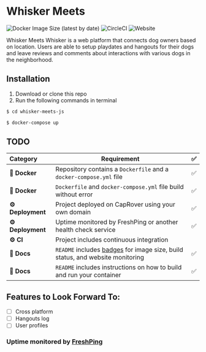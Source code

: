 # Whisker Meets

![Docker Image Size (latest by date)](https://img.shields.io/docker/image-size/ellojess/whisker-meets-js)
![CircleCI](https://img.shields.io/circleci/build/github/ellojess/whisker-meets-js/master)
![Website](https://img.shields.io/website?url=http%3A%2F%2Fwhiskers.dev.ellojess.codes%2F)

Whisker Meets Whisker is a web platform that connects dog owners based on location. Users are able to setup playdates and hangouts for their dogs and leave reviews and comments about interactions with various dogs in the neighborhood.

## Installation

1. Download or clone this repo 
2. Run the following commands in terminal

```bash
$ cd whisker-meets-js

$ docker-compose up
```

## TODO 

|  Category  | Requirement                                                                                          | ✅ |
|:---------- |------------------------------------------------------------------------------------------------------|:-:|
| **🐳 Docker** | Repository contains a `Dockerfile` and a `docker-compose.yml` file                                  | ✅ |
| **🐳 Docker** | `Dockerfile` and `docker-compose.yml` file build without error                                      | ✅ |
| **⚙️ Deployment** | Project deployed on CapRover using your own domain |  ✅ |                             |   |
| **⚙️ Deployment** | Uptime monitored by FreshPing or another health check service |  ✅
|   **⚙️ CI**   | Project includes continuous integration  | |
|  **📝 Docs**  | `README` includes [badges](https://shields.io) for image size, build status, and website monitoring |  ✅  |
|  **📝 Docs**  | `README` includes instructions on how to build and run your container                               | ✅ |



## Features to Look Forward To: 
- [ ] Cross platform
- [ ] Hangouts log 
- [ ] User profiles 

### Uptime monitored by [FreshPing](https://statuspage.freshping.io/49330-whiskersstatuspage) 
